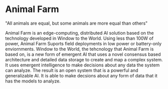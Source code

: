 # Animal Farm

"All animals are equal, but some animals are more equal than others"

Animal Farm is an edge-computing, distributed AI solution based on the technology developed in Window to the World. Using less than 100W of power, Animal Farm Suports field deployments in low power or battery-only enviornments. Window to the World, the tehcnology that Animal Farm is based on, is a new form of emergent AI that uses a novel consensus based architecture and detailed data storage to create and map a complex system. It uses emergent intelligence to make decisions about any data the system can analyze. The result is an open system that is a powerful and generalizable AI. It is able to make decsions about any form of data that it has the models to analyze.
